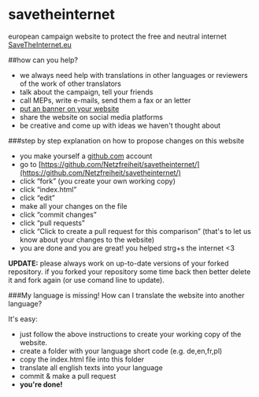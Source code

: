savetheinternet
===============

european campaign website to protect the free and neutral internet [SaveTheInternet.eu](http://savetheinternet.eu)

##how can you help? 
- we always need help with translations in other languages or reviewers of the work of other translators
- talk about the campaign, tell your friends
- call MEPs, write e-mails, send them a fax or an letter
- [put an banner on your website](http://www.savetheinternet.eu/docs/SaveTheInternet.eu_Media_Materials.zip "download banner pack")
- share the website on social media platforms
- be creative and come up with ideas we haven't thought about

###step by step explanation on how to propose changes on this website
- you make yourself a [github.com](https://github.com) account 
- go to [https://github.com/Netzfreiheit/savetheinternet/](https://github.com/Netzfreiheit/savetheinternet/)
- click “fork” (you create your own working copy)
- click “index.html” 
- click “edit” 
- make all your changes on the file
- click “commit changes” 
- click “pull requests”
- click “Click to create a pull request for this comparison” (that's to let us know about your changes to the website)
- you are done and you are great! you helped strg+s the internet <3

**UPDATE:** please always work on up-to-date versions of your forked repository. if you forked your repository some time back then better delete it and fork again (or use comand line to update). 

###My language is missing! How can I translate the website into another language? 

It's easy: 
- just follow the above instructions to create your working copy of the website. 
- create a folder with your language short code (e.g. de,en,fr,pl)
- copy the index.html file into this folder
- translate all english texts into your language
- commit & make a pull request
- **you're done!**
